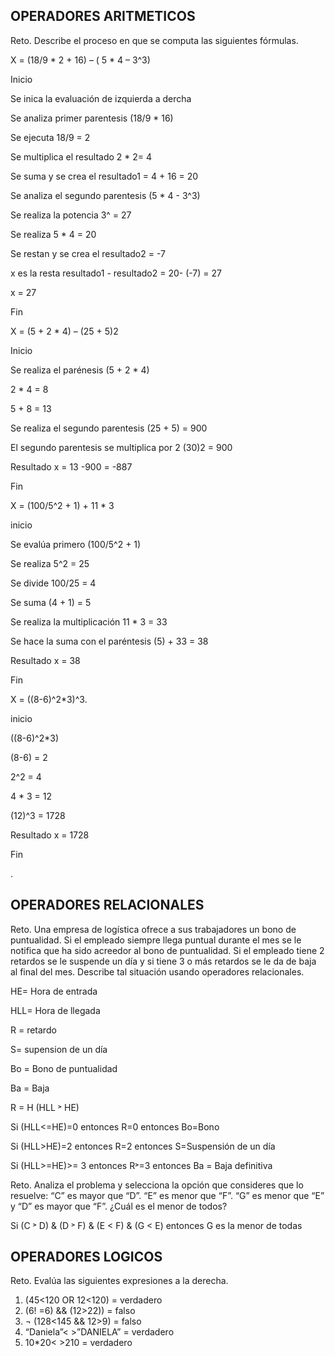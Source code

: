## OPERADORES ARITMETICOS
Reto. Describe el proceso en que se computa las siguientes fórmulas.

X = (18/9 * 2 + 16) – ( 5 * 4 – 3^3)

Inicio

Se inica la evaluación de izquierda a dercha

Se analiza primer parentesis (18/9 * 16) 

Se ejecuta 18/9 = 2

Se multiplica el resultado 2 * 2= 4

Se suma y se  crea el resultado1 = 4 + 16 = 20

Se analiza el segundo parentesis  (5 * 4 - 3^3)
 
Se realiza la potencia 3^ = 27

Se realiza  5 * 4 = 20

Se  restan y se crea el resultado2 = -7

 x es la resta resultado1 - resultado2 = 20- (-7) = 27
 
 x = 27
 
 Fin





X = (5 + 2 * 4) – (25 + 5)2


Inicio

Se realiza el parénesis (5 + 2 * 4) 

2 * 4 = 8

5 + 8 = 13

Se realiza el segundo parentesis  (25 + 5) = 900

El segundo parentesis se multiplica por 2   (30)2 = 900

Resultado x = 13 -900 = -887

Fin





X = (100/5^2 + 1) + 11 * 3

inicio

Se evalúa primero (100/5^2 + 1) 

Se realiza 5^2 = 25

Se divide 100/25 = 4

Se suma (4 + 1) = 5

Se realiza la multiplicación 11 * 3 = 33

Se hace la suma con el paréntesis (5) + 33 = 38

Resultado x = 38

Fin




X = ((8-6)^2*3)^3.

inicio

((8-6)^2*3)

(8-6) = 2

2^2 = 4

4 * 3 = 12

(12)^3 = 1728

Resultado x = 1728

Fin




 .


## OPERADORES RELACIONALES
Reto. Una empresa de logística ofrece a sus trabajadores un bono de
puntualidad. Si el empleado siempre llega puntual durante el mes se le
notifica que ha sido acreedor al bono de puntualidad. Si el empleado tiene
2 retardos se le suspende un día y si tiene 3 o más retardos se le da de
baja al final del mes. Describe tal situación usando operadores
relacionales.

HE= Hora de entrada

HLL= Hora de llegada

R = retardo

S= supension de un día

Bo = Bono de puntualidad

Ba = Baja


R = H (HLL ˃ HE)

Si (HLL<=HE)=0    entonces  R=0  entonces  Bo=Bono

Si (HLL>HE)=2     entonces  R=2  entonces  S=Suspensión de un día

Si (HLL>=HE)>= 3  entonces  R˃=3 entonces  Ba = Baja definitiva



Reto. Analiza el problema y selecciona la opción que consideres que lo
resuelve:
“C” es mayor que “D”. “E” es menor que “F”. “G” es menor que “E” y “D” es
mayor que “F”. ¿Cuál es el menor de todos? 

Si  (C ˃ D) & (D ˃ F) & (E < F) & (G < E) entonces  G es la menor de todas


## OPERADORES LOGICOS
Reto. Evalúa las siguientes expresiones a la derecha.
1) (45<120 OR 12<120) = verdadero
2) (6! =6) && (12>22)) = falso
3) ¬ (128<145 && 12>9) =  falso
4) “Daniela”< >”DANIELA” = verdadero
5) 10*20< >210 =  verdadero

